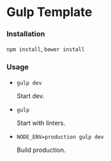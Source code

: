 # Gulp Template

### Installation

`npm install`, `bower install`


### Usage

- `gulp dev`

	Start dev.

- `gulp`

	Start with linters.

- `NODE_ENV=production gulp dev`

	Build production.
    
    